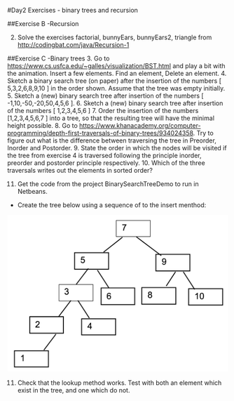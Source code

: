 #Day2 Exercises - binary trees and recursion




##Exercise B -Recursion

2. Solve the exercises factorial, bunnyEars, bunnyEars2, triangle from <http://codingbat.com/java/Recursion-1>


##Exercise C -Binary trees
3. Go to <https://www.cs.usfca.edu/~galles/visualization/BST.html> and play a bit with the animation. 
  Insert a few elements. Find an element, Delete an element.
4. Sketch a binary search tree (on paper) after the insertion of the numbers [ 5,3,2,6,8,9,10 ] in the order shown. 
   Assume that the tree was empty initially.
5. Sketch a (new) binary search tree after insertion of the numbers  [ -1,10,-50,-20,50,4,5,6 ].
6. Sketch a (new) binary search tree after insertion of the numbers [ 1,2,3,4,5,6 ]
7. Order the insertion of the numbers [1,2,3,4,5,6,7 ] into a tree, so that the 
resulting tree will have the minimal height possible.
8. Go to <https://www.khanacademy.org/computer-programming/depth-first-traversals-of-binary-trees/934024358>. Try to figure out what is the difference between traversing the tree in Preorder, Inorder and Postorder.
9. State the order in which the nodes will be visited if the tree from exercise 4 is traversed following the principle inorder, preorder and postorder principle respectively. 
10. Which of the three traversals writes out the elements in sorted order?

   
11. Get the code from the project BinarySearchTreeDemo to run in Netbeans.

  * Create the tree below using a sequence of to the insert menthod:

  ![Image missing](../img/day2tree.png)

11. Check that the lookup method works. Test with both an element which exist in the tree, and one which do not.
